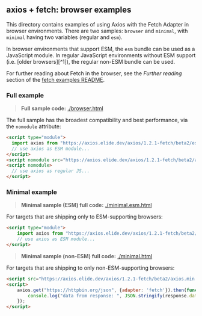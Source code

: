 
## axios + fetch: browser examples

This directory contains examples of using Axios with the Fetch Adapter in browser environments. There are two samples:
`browser` and `minimal`, with `minimal` having two variables (regular and `esm`).

In browser environments that support ESM, the `esm` bundle can be used as a JavaScript module. In regular JavaScript
environments without ESM support (i.e. [older browsers][^1]), the regular non-ESM bundle can be used.

For further reading about Fetch in the browser, see the _Further reading_ section of the [fetch examples README](../).

### Full example

> **Full sample code:** [./browser.html](./browser.html)

The full sample has the broadest compatibility and best performance, via the `nomodule` attribute:
```html
<script type="module">
  import axios from "https://axios.elide.dev/axios/1.2.1-fetch/beta2/esm/axios.min.js";
  // use axios as ESM module...
</script>
<script nomodule src="https://axios.elide.dev/axios/1.2.1-fetch/beta2/axios.min.js"></script>
<script nomodule>
  // use axios as regular JS...
</script>
```

### Minimal example

> **Minimal sample (ESM) full code:** [./minimal.esm.html](./minimal.esm.html)

For targets that are shipping only to ESM-supporting browsers:

```html
<script type="module">
    import axios from "https://axios.elide.dev/axios/1.2.1-fetch/beta2/esm/axios.min.js";
    // use axios as ESM module...
</script>
```

> **Minimal sample (non-ESM) full code:** [./minimal.html](./minimal.html)

For targets that are shipping to only non-ESM-supporting browsers:

```html
<script src="https://axios.elide.dev/axios/1.2.1-fetch/beta2/axios.min.js"></script>
<script>
    axios.get("https://httpbin.org/json", {adapter: 'fetch'}).then(function (response) {
        console.log("data from response: ", JSON.stringify(response.data));
    });
</script>
```

